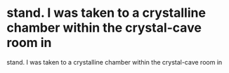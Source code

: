 # stand. I was taken to a crystalline chamber within the crystal-cave room in

stand. I was taken to a crystalline chamber within the crystal-cave room in